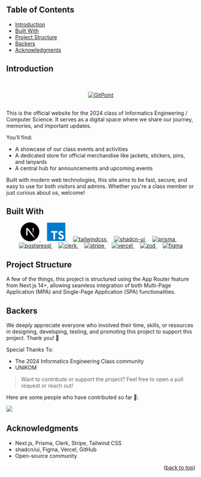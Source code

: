 <a id="readme-top"></a>
## Table of Contents

- [Introduction](#introduction)
- [Built With](#built-with)
- [Project Structure](pProject_structure)
- [Backers](#backers)
- [Acknowledgments](#acknowledgments)

## Introduction
<br>
<p align="center">
  <a href="https://gitpoint.co/">
    <img alt="GitPoint" title="GitPoint" src="https://github.com/user-attachments/assets/5233b591-927a-43ba-b26b-8f4b04148796" width="450">
  </a>
</p>
<br>
This is the official website for the 2024 class of Informatics Engineering / Computer Science. It serves as a digital space where we share our journey, memories, and important updates.

You’ll find:
- A showcase of our class events and activities
- A dedicated store for official merchandise like jackets, stickers, pins, and lanyards
- A central hub for announcements and upcoming events

Built with modern web technologies, this site aims to be fast, secure, and easy to use for both visitors and admins. Whether you're a class member or just curious about us, welcome!

<!-- nanti disini ditaro foto landing page website Zenotika -->

## Built With
<p align="center">
<p align="center">
  <!-- Next.js --> <a href="https://nextjs.org/" target="_blank" rel="noreferrer"> <img src="https://raw.githubusercontent.com/devicons/devicon/master/icons/nextjs/nextjs-original.svg" alt="nextjs" width="50" height="50"/> </a>&nbsp;&nbsp;&nbsp;
  <!-- TypeScript --> <a href="https://www.typescriptlang.org/" target="_blank" rel="noreferrer"> <img src="https://raw.githubusercontent.com/devicons/devicon/master/icons/typescript/typescript-original.svg" alt="typescript" width="50" height="50"/> </a>&nbsp;&nbsp;&nbsp;
  <!-- Tailwind CSS --> <a href="https://tailwindcss.com/" target="_blank" rel="noreferrer"> <img src="https://www.vectorlogo.zone/logos/tailwindcss/tailwindcss-icon.svg" alt="tailwindcss" width="50" height="50"/> </a>&nbsp;&nbsp;&nbsp; 
  <!-- shadcn/ui --> <a href="https://ui.shadcn.com/" target="_blank" rel="noreferrer"> <img src="https://avatars.githubusercontent.com/u/139895814?s=200&v=4" alt="shadcn-ui" width="50" height="50"/> </a>&nbsp;&nbsp;&nbsp; 
  <!-- Prisma --> <a href="https://www.prisma.io/" target="_blank" rel="noreferrer"> <img src="https://cdn.freelogovectors.net/wp-content/uploads/2022/01/prisma_logo-freelogovectors.net_-330x400.png" alt="prisma" width="50" height="50"/> </a>&nbsp;&nbsp;&nbsp; 
  <!-- PostgreSQL --> <a href="https://www.postgresql.org/" target="_blank" rel="noreferrer"> <img src="https://www.vectorlogo.zone/logos/postgresql/postgresql-icon.svg" alt="postgresql" width="50" height="50"/> </a>&nbsp;&nbsp;&nbsp;
  <!-- Clerk (Auth) --> <a href="https://clerk.dev/" target="_blank" rel="noreferrer"> <img src="https://assets.streamlinehq.com/image/private/w_300,h_300,ar_1/f_auto/v1/icons/logos/clerk-uvna1mxd54k50cohb8o2i.png/clerk-nzr7956knokwjx841f6yye.png?_a=DATAdtAAZAA0" alt="clerk" width="" height="50"/> </a>&nbsp;&nbsp;&nbsp;
  <!-- Stripe --> <a href="https://stripe.com/" target="_blank" rel="noreferrer"> <img src="https://www.vectorlogo.zone/logos/stripe/stripe-icon.svg" alt="stripe" width="50" height="50"/> </a>&nbsp;&nbsp;&nbsp;
  <!-- Vercel --> <a href="https://vercel.com/" target="_blank" rel="noreferrer"> <img src="https://www.vectorlogo.zone/logos/vercel/vercel-icon.svg" alt="vercel" width="50" height="50"/> </a>&nbsp;&nbsp;&nbsp; 
  <!-- Zod --> <a href="https://zod.dev/" target="_blank" rel="noreferrer"> <img src="https://avatars.githubusercontent.com/u/83624467?s=200&v=4" alt="zod" width="50" height="50"/> </a>&nbsp;&nbsp;&nbsp;
  <!-- Figma --> <a href="https://figma.com/" target="_blank" rel="noreferrer"> <img src="https://www.vectorlogo.zone/logos/figma/figma-icon.svg" alt="figma" width="50" height="50"/> </a> </p>

## Project Structure
A few of the things, this project is structured using the App Router feature from Next.js 14+, allowing seamless integration of both Multi-Page Application (MPA) and Single-Page Application (SPA) functionalities.

## Backers

We deeply appreciate everyone who involved their time, skills, or resources in designing, developing, testing, and promoting this project to support this project. Thank you! 🤝

Special Thanks To:
- The 2024 Informatics Engineering Class community
- UNIKOM

> Want to contribute or support the project? Feel free to open a pull request or reach out!

Here are some people who have contributed so far 🙌:

<a href="https://github.com/Zenotika/Zenotika/graphs/contributors">
  <img src="https://contrib.rocks/image?repo=Zenotika/Zenotika" />
</a>

## Acknowledgments

- Next.js, Prisma, Clerk, Stripe, Tailwind CSS  
- shadcn/ui, Figma, Vercel, GitHub  
- Open-source community

<p align="right">(<a href="#readme-top">back to top</a>)</p>
